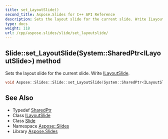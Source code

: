 ```yaml
---
title: set_LayoutSlide()
second_title: Aspose.Slides for C++ API Reference
description: Sets the layout slide for the current slide. Write ILayoutSlide.
type: docs
weight: 118
url: /cpp/aspose.slides/slide/set_layoutslide/
---
```

## Slide::set_LayoutSlide(System::SharedPtr\<ILayoutSlide\>) method


Sets the layout slide for the current slide. Write [ILayoutSlide](../../ilayoutslide/).

```cpp
void Aspose::Slides::Slide::set_LayoutSlide(System::SharedPtr<ILayoutSlide> value) override
```

## See Also

* Typedef [SharedPtr](../../system/sharedptr/)
* Class [ILayoutSlide](../ilayoutslide/)
* Class [Slide](./)
* Namespace [Aspose::Slides](../)
* Library [Aspose.Slides](../../)